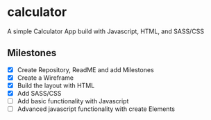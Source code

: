 # calculator

A simple Calculator App build with Javascript, HTML, and SASS/CSS

## Milestones

- [x] Create Repository, ReadME and add Milestones
- [x] Create a Wireframe
- [x] Build the layout with HTML
- [x] Add SASS/CSS
- [ ] Add basic functionality with Javascript
- [ ] Advanced javascript functionality with create Elements
